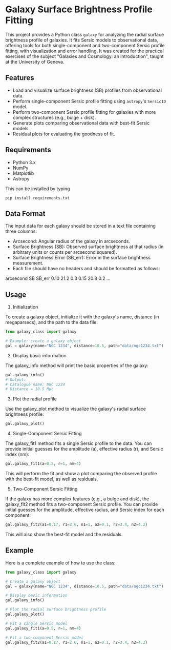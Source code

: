 # Galaxy Surface Brightness Profile Fitting

This project provides a Python class `galaxy` for analyzing the radial surface brightness profile of galaxies. It fits Sersic models to observational data, offering tools for both single-component and two-component Sersic profile fitting, with visualization and error handling. It was created for the practical exercises of the subject "Galaxies and Cosmology: an introduction", taught at the University of Geneva.

## Features

- Load and visualize surface brightness (SB) profiles from observational data.
- Perform single-component Sersic profile fitting using `astropy`'s `Sersic1D` model.
- Perform two-component Sersic profile fitting for galaxies with more complex structures (e.g., bulge + disk).
- Generate plots comparing observational data with best-fit Sersic models.
- Residual plots for evaluating the goodness of fit.

## Requirements

- Python 3.x
- NumPy
- Matplotlib
- Astropy

This can be installed by typing 

```
pip install requirements.txt
```

## Data Format

The input data for each galaxy should be stored in a text file containing three columns:

- Arcsecond: Angular radius of the galaxy in arcseconds.
- Surface Brightness (SB): Observed surface brightness at that radius (in arbitrary units or counts per arcsecond squared).
- Surface Brightness Error (SB_err): Error in the surface brightness measurement.
- Each file should have no headers and should be formatted as follows:

arcsecond SB SB_err
0.10      21.2    0.3
0.15      20.8    0.2
...

## Usage

1. Initialization

To create a galaxy object, initialize it with the galaxy's name, distance (in megaparsecs), and the path to the data file:

```python
from galaxy_class import galaxy

# Example: create a galaxy object
gal = galaxy(name="NGC 1234", distance=10.5, path="data/ngc1234.txt")
```

2. Display basic information

The galaxy_info method will print the basic properties of the galaxy:

```python
gal.galaxy_info()
# Output:
# Catalogue name: NGC 1234
# Distance = 10.5 Mpc
```

3. Plot the radial profile

Use the galaxy_plot method to visualize the galaxy's radial surface brightness profile:

```python
gal.galaxy_plot()
```

4. Single-Component Sersic Fitting

The galaxy_fit1 method fits a single Sersic profile to the data. You can provide initial guesses for the amplitude (a), effective radius (r), and Sersic index (nm):

```python
gal.galaxy_fit1(a=0.5, r=1, nm=4)
```

This will perform the fit and show a plot comparing the observed profile with the best-fit model, as well as residuals.

5. Two-Component Sersic Fitting

If the galaxy has more complex features (e.g., a bulge and disk), the galaxy_fit2 method fits a two-component Sersic profile. You can provide initial guesses for the amplitude, effective radius, and Sersic index for each component:

```python
gal.galaxy_fit2(a1=0.17, r1=2.6, n1=1, a2=0.1, r2=3.4, n2=4.2)
```

This will also show the best-fit model and the residuals.

## Example

Here is a complete example of how to use the class:

```python
from galaxy_class import galaxy

# Create a galaxy object
gal = galaxy(name="NGC 1234", distance=10.5, path="data/ngc1234.txt")

# Display basic information
gal.galaxy_info()

# Plot the radial surface brightness profile
gal.galaxy_plot()

# Fit a single Sersic model
gal.galaxy_fit1(a=0.5, r=1, nm=4)

# Fit a two-component Sersic model
gal.galaxy_fit2(a1=0.17, r1=2.6, n1=1, a2=0.1, r2=3.4, n2=4.2)

```

